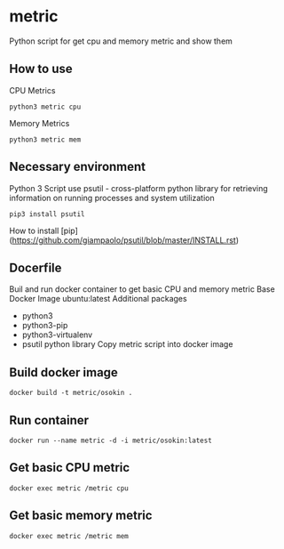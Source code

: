 # metric
Python script for get cpu and memory metric and show them

## How to use
CPU Metrics
```
python3 metric cpu
```
Memory Metrics
```
python3 metric mem
```

## Necessary environment
Python 3
Script use psutil - cross-platform python library for retrieving information on running processes and system utilization
```
pip3 install psutil
```
How to install [pip] (https://github.com/giampaolo/psutil/blob/master/INSTALL.rst)

## Docerfile
Buil and run docker container to get basic CPU and memory metric
Base Docker Image
  ubuntu:latest
Additional packages
   * python3
   * python3-pip
   * python3-virtualenv
   * psutil python library
Copy metric script into docker image

## Build docker image
```
docker build -t metric/osokin .
```

## Run container
```
docker run --name metric -d -i metric/osokin:latest
```

## Get basic CPU metric
```
docker exec metric /metric cpu
```

## Get basic memory metric
```
docker exec metric /metric mem
```
